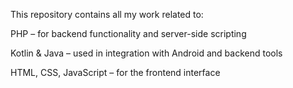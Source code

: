 This repository contains all my work related to:

PHP – for backend functionality and server-side scripting

Kotlin & Java – used in integration with Android and backend tools

HTML, CSS, JavaScript – for the frontend interface
